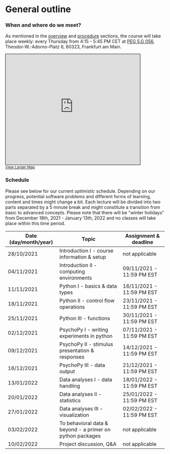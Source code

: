 # General outline

### When and where do we meet?

As mentioned in the [overview]() and [procedure]() sections, the course will take place weekly: every Thursday from 4:15 - 5:45 PM CET at [PEG 5.G 056](https://qis.server.uni-frankfurt.de/qisserver/rds?state=verpublish&status=init&vmfile=no&moduleCall=webInfo&publishConfFile=webInfoRaum&publishSubDir=raum&keep=y&raum.rgid=7008&noDBAction=y&init=y), Theodor-W.-Adorno-Platz 6, 60323, Frankfurt am Main. 

<iframe width="425" height="350" frameborder="0" scrolling="no" marginheight="0" marginwidth="0" src="https://www.openstreetmap.org/export/embed.html?bbox=8.661464452743532%2C50.12589530933526%2C8.67423176765442%2C50.130778644149046&amp;layer=mapnik&amp;marker=50.12833703902714%2C8.667848110198975" style="border: 1px solid black"></iframe><br/><small><a href="https://www.openstreetmap.org/?mlat=50.12834&amp;mlon=8.66785#map=17/50.12834/8.66785">View Larger Map</a></small>

### Schedule

Please see below for our current _optimistic_ schedule. Depending on our progress, potential software problems and different forms of learning, content and times might change a bit. Each lecture will be divided into two parts separated by a 5 minute break and might constitute a transition from basic to advanced concepts. 
Please note that there will be "winter holidays" from December 18th, 2021 - January 13th, 2022 and no classes will take place within this time period.  

| Date (day/month/year)         | Topic     | Assignment & deadline |
|--------------|-----------|------------|
| 28/10/2021 | Introduction I - course information & setup     |  not applicable       |
| 04/11/2021 | Introduction II - computing environments  |  09/11/2021 - 11:59 PM EST |
| 11/11/2021 | Python I - basics & data types  |  16/11/2021 - 11:59 PM EST      |
| 18/11/2021 | Python II - control flow operations  |  23/11/2021 - 11:59 PM EST      |
| 25/11/2021 | Python III - functions  |  30/11/2021 - 11:59 PM EST      |
| 02/12/2021 | PsychoPy I - writing experiments in python  |  07/11/2021 - 11:59 PM EST      |
| 09/12/2021 | PsychoPy II - stimulus presentation & responses  |  14/12/2021 - 11:59 PM EST      |
| 16/12/2021 | PsychoPy III - data output  |  21/12/2021 - 11:59 PM EST      |
| 13/01/2022 | Data analyses I - data handling  | 18/01/2022 - 11:59 PM EST       |
| 20/01/2022 | Data analyses II - statistics  | 25/01/2022 - 11:59 PM EST       |
| 27/01/2022 | Data analyses III - visualization  | 02/02/2022 - 11:59 PM EST      |
| 03/02/2022 | To behavioral data & beyond - a primer on python packages  | not applicable       |
| 10/02/2022 | Project discussion, Q&A  |  not applicable      |
